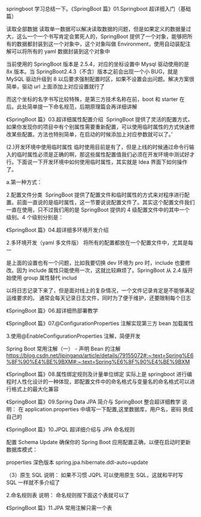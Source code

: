 springboot 学习总结一下。《SpringBoot 篇》01.Springboot 超详细入门（基础篇）

读取全部数据
​ 读取单一数据可以解决读取数据的问题，但是如果定义的数据量过大，这么一个一个书写肯定会累死人的，SpringBoot 提供了一个对象，能够把所有的数据都封装到这一个对象中，这个对象叫做 Environment，使用自动装配注解可以将所有的 yaml 数据封装到这个对象中

当前使用的 SpringBoot 版本是 2.5.4，对应的坐标设置中 Mysql 驱动使用的是 8x 版本。当 SpringBoot2.4.3（不含）版本之前会出现一个小 BUG，就是 MySQL 驱动升级到 8 以后要求强制配置时区，如果不设置会出问题。解决方案很简单，驱动 url 上面添加上对应设置就行了

而这个坐标的名字书写比较特殊，是第三方技术名称在前，boot 和 starter 在后。此处简单提一下命名规范，后期原理篇会再详细讲解

《SpringBoot 篇》03.超详细属性配置介绍
​ SpringBoot 提供了灵活的配置方式，如果你发现你的项目中有个别属性需要重新配置，可以使用临时属性的方式快速修改某些配置。方法也特别简单，在启动的时候添加上对应参数就可以了。’

(2.)开发环境中使用临时属性
​ 临时使用目前是有了，但是上线的时候通过命令行输入的临时属性必须是正确的啊，那这些属性配置值我们必须在开发环境中测试好才行。下面说一下开发环境中如何使用临时属性，其实就是 Idea 界面下如何操作了。

​a.第一种方式：

2.配置文件分类
​ SpringBoot 提供了配置文件和临时属性的方式来对程序进行配置。前面一直说的是临时属性，这一节要说说配置文件了。其实这个配置文件我们一直在使用，只不过我们用的是 SpringBoot 提供的 4 级配置文件中的其中一个级别。4 个级别分别是：

《SpringBoot 篇》04.超详细多环境开发介绍

2.多环境开发（yaml 多文件版）
​ 将所有的配置都放在一个配置文件中，尤其是每一

是上面的设置也有一个问题，比如我要切换 dev 环境为 pro 时，include 也要修改。因为 include 属性只能使用一次，这就比较麻烦了。SpringBoot 从 2.4 版开始使用 group 属性替代 includ

以将日志记录下来了，但是面对线上的复杂情况，一个文件记录肯定是不能够满足运维要求的。
通常会每天记录日志文件，同时为了便于维护，还要限制每个日志

《SpringBoot 篇》06.超详细热部署教学

《SpringBoot 篇》07.@ConfigurationProperties 注解实现第三方 bean 加载属性

3.使用@EnableConfigurationProperties 注解，简便开发

Spring Boot 常用注解（一） - 声明 Bean 的注解
https://blog.csdn.net/lipinganq/article/details/79155072#:~:text=Spring%E6%8F%90%E4%BE%9BXM#:~:text=Spring%E6%8F%90%E4%BE%9BXM

《SpringBoot 篇》08.属性绑定规则及计量单位绑定
实际上是 springboot 进行编程时人性化设计的一种体现，即配置文件中的命名格式与变量名的命名格式可以进行格式上的最大化兼容

《SpringBoot 篇》09.Spring Data JPA 简介与 SpringBoot 整合超详细教学
说明： 在 application.properties 中填写一下配置,这里数据库，用户名，密码 换成自己的

《SpringBoot 篇》10.JPQL 超详细介绍与 JPA 命名规则

配置 Schema Update
确保你的 Spring Boot 应用配置正确，以便在启动时更新数据库模式：

properties
深色版本
spring.jpa.hibernate.ddl-auto=update

（3）原生 SQL
说明： 如果不习惯 JQPL 可以使用原生 SQL，这就和平时写 SQL 一样就不多介绍了

2.命名规则表
说明： 命名规则按下面这个表就可以了

《SpringBoot 篇》11.JPA 常用注解只需一个表
